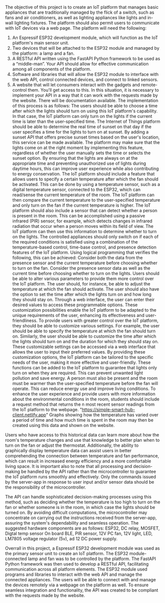 The objective of this project is to create an IoT platform that manages basic appliances that are traditionally managed by the flick of a switch, such as fans and air conditioners, as well as lighting appliances like lights and in-wall lighting fixtures.
The platform should also permit users to communicate with IoT devices via a web page.
The platform will need the following:

1. An Espressif ESP32 development module, which will function as the IoT platform's main sensor unit. 
2. Two devices that will be attached to the ESP32 module and managed by the platform: a lamp and a fan.
3. A RESTful API written using the FastAPI Python framework to be used as a “middle-man”. Your API should allow for effective communication among all components of the platform. 
4. Software and libraries that will allow the ESP32 module to interface with the web API, control connected devices, and connect to linked sensors.
5. A website that will let consumers interact with the gadgets and remote-control them. You'll get access to this. In this situation, it is necessary to implement your API in a way that it can work with the requests made by the website. There will be documentation available.
The implementation of this process is as follows: 
The users should be able to choose a time after which the lights should turn on using this IoT platform's capability. In that case, the IoT platform can only turn on the lights if the current time is later than the user-specified time.
The Internet of Things platform should be able to determine the real time of sunset on that day if the user specifies a time for the lights to turn on at sunset. By adding a sunset API that offers precise sunset times based on the user's location, this service can be made available. The platform may make sure that the lights come on at the right moment by implementing this feature, regardless of whether the user manually sets the time or selects the sunset option. By ensuring that the lights are always on at the appropriate time and preventing unauthorized use of lights during daytime hours, this can improve user experience while also contributing to energy conservation.
The IoT platform should include a feature that allows users to specify a certain temperature after which the fan should be activated. This can be done by using a temperature sensor, such as a digital temperature sensor, connected to the ESP32, which can read/sense the current temperature of the room. The IoT platform can then compare the current temperature to the user-specified temperature and only turn on the fan if the current temperature is higher.
The IoT platform should also include a sensor that can detect whether a person is present in the room. This can be accomplished using a passive infrared (PIR) sensor, for example, which detects changes in infrared radiation that occur when a person moves within its field of view. The IoT platform can then use this information to determine whether to turn on the lights.
The controlled appliances should only switch on if each of the required conditions is satisfied using a combination of the temperature-based control, time-base control, and presence detection features of the IoT platform. 
Using logical programming that verifies the following, this can be achieved:
Consider both the data from the presence sensor and the current temperature before choosing whether to turn on the fan.
Consider the presence sensor data as well as the current time before choosing whether to turn on the lights.
Users should be able to alter various parameters to provide them more control over the IoT platform. The user should, for instance, be able to adjust the temperature at which the fan should activate. The user should also have the option to set the time after which the lights turn on and how long they should stay on. Through a web interface, the user can enter their desired values to access these programmable options. These customization possibilities enable the IoT platform to be adapted to the unique requirements of the user, enhancing its effectiveness and user-friendliness.
To provide users with greater control over the IoT platform, they should be able to customize various settings. For example, the user should be able to specify the temperature at which the fan should turn on. Similarly, the user should be able to customize the time after which the lights should turn on and the duration for which they should stay on. These customizable settings can be accessed via a web interface that allows the user to input their preferred values. By providing these customization options, the IoT platform can be tailored to the specific needs of the user, making it more effective and user-friendly.
These functions can be added to the IoT platform to guarantee that lights only turn on when they are required. This can prevent unwanted light pollution and save energy. A person must also be present and the room must be warmer than the user-specified temperature before the fan will operate. This can reduce energy use and improve living conditions.
To enhance the user experience and provide users with more information about the environmental conditions in the room, students should include a request method that returns the n most recent sensor readings from the IoT platform to the webpage. "https://simple-smart-hub-client.netlify.app"
Graphs showing how the temperature has varied over a period of time and how much time is spent in the room may then be created using this data and shown on the website. 

Users who have access to this historical data can learn more about how the room's temperature changes and use that knowledge to better plan when to turn on the fan or adjust the thermostat. Additionally, the ability to graphically display temperature data can assist users in better comprehending the connection between temperature and fan performance, which can result in increased energy efficiency and a more comfortable living space.
It is important also to note that all processing and decision-making be handled by the API rather than the microcontroller to guarantee the IoT platform runs smoothly and effectively. Only the commands issued by the server-app in response to user input and/or sensor data should be the responsibility of the microcontroller. 

The API can handle sophisticated decision-making processes using this method, such as deciding whether the temperature is too high to turn on the fan or whether someone is in the room, in which case the lights should be turned on. By avoiding difficult computations, the microcontroller may concentrate on carrying out the instructions received from the server-app, assuring the system's dependability and seamless operation.
The suggested hardware components are as follows: ESP32, DC relay, MOSFET, Digtal temp sensor On board BLE, PIR sensor, 12V PC fan, 12V light, LED, LM7805 voltage regulator (5v), ad 12 DC power supply. 

Overrall in this project, a Espressif ESP32 development module was used as the primary sensor unit to create an IoT platform. The ESP32 module-connected lamp and fan was to be controlled by the platform. The FastAPI Python framework was then used to develop a RESTful API, facilitating communication across all platform elements. The ESP32 module used programs and libraries to interact with the web API and manage the connected appliances. The users will be able to connect with and manage the devices remotely via a webpage on the platform as well. To ensure seamless integration and functionality, the API was created to be compliant with the requests made by the website. 